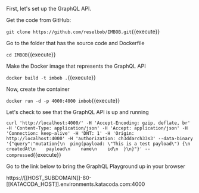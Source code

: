 First, let's set up the GraphQL API.

Get the code from GitHub:

`git clone https://github.com/reselbob/IMBOB.git`{{execute}}

Go to the folder that has the source code and Dockerfile

`cd IMBOB`{{execute}}

Make the Docker image that represents the GraphQL API

`docker build -t imbob .`{{execute}}

Now, create the container

`docker run -d -p 4000:4000 imbob`{{execute}}


Let's check to see that the GraphQL API is up and running

`curl 'http://localhost:4000/' -H 'Accept-Encoding: gzip, deflate, br' -H 'Content-Type: application/json' -H 'Accept: application/json' -H 'Connection: keep-alive' -H 'DNT: 1' -H 'Origin: http://localhost:4000' -H 'authorization: ch3ddarch33s3' --data-binary '{"query":"mutation{\n  ping(payload: \"This is a test payload\") {\n    createdAt\n    payload\n    name\n    id\n  }\n}"}' --compressed`{{execute}}

Go to the link below to bring the GraphQL Playground up in your browser

https://[[HOST_SUBDOMAIN]]-80-[[KATACODA_HOST]].environments.katacoda.com:4000